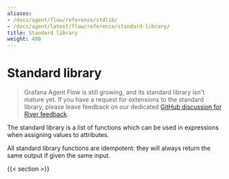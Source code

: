 ```yaml
---
aliases:
- /docs/agent/flow/reference/stdlib/
- /docs/agent/latest/flow/reference/standard-library/
title: Standard library
weight: 400
---
```


# Standard library

> Grafana Agent Flow is still growing, and its standard library isn't mature
> yet. If you have a request for extensions to the standard library, please
> leave feedback on our dedicated [GitHub discussion for River
> feedback][feedback].

The standard library is a list of functions which can be used in expressions
when assigning values to attributes.

All standard library functions are idempotent: they will always return the same
output if given the same input.

{{< section >}}

[feedback]: https://github.com/grafana/agent/discussions/1969
